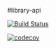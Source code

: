 #library-api

[![Build Status](https://app.travis-ci.com/glaubersilverio/library-api.svg?branch=main)](https://app.travis-ci.com/glaubersilverio/library-api)

[![codecov](https://codecov.io/gh/glaubersilverio/library-api/branch/main/graph/badge.svg?token=7T7EZWTJOJ)](https://codecov.io/gh/glaubersilverio/library-api)
